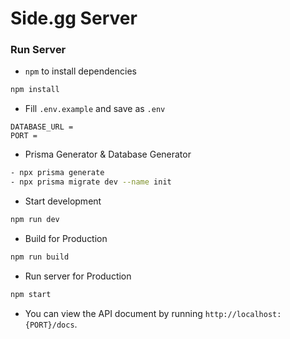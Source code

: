 # Side.gg Server

### Run Server

- `npm` to install dependencies
```sh
npm install
```
- Fill `.env.example` and save as `.env`
```shell
DATABASE_URL = 
PORT = 
```

- Prisma Generator & Database Generator
```sh
- npx prisma generate
- npx prisma migrate dev --name init
```

- Start development
```sh
npm run dev
```

- Build for Production
```sh
npm run build
```

- Run server for Production
```sh
npm start
```
- You can view the API document by running `http://localhost:{PORT}/docs`.

